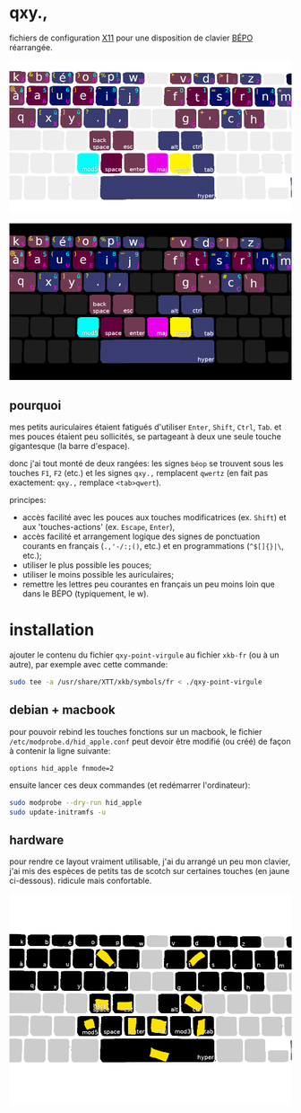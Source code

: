 qxy.,
=====

fichiers de configuration [X11](https://www.x.org/releases/X11R7.5/doc/input/XKB-Config.html) pour une disposition de clavier [BÉPO](https://bepo.fr/wiki/Accueil) réarrangée.

![qxy., -- repartition des touches entre les doigts](./img/layout.png)

![qxy., -- touches spéciales](./img/touches_speciales.png)

pourquoi
--------

mes petits auriculaires étaient fatigués d'utiliser `Enter`, `Shift`, `Ctrl`, `Tab`. et mes pouces étaient peu sollicités, se partageant à deux une seule touche gigantesque (la barre d'espace). 

donc j'ai tout monté de deux rangées: les signes `béop` se trouvent sous les touches `F1`, `F2` (etc.) et les signes `qxy.,` remplacent `qwertz` (en fait pas exactement: `qxy.,` remplace `<tab>qwert`).

principes:

- accès facilité avec les pouces aux touches modificatrices (ex. `Shift`) et aux 'touches-actions' (ex. `Escape`, `Enter`), 
- accès facilité et arrangement logique des signes de ponctuation courants en français (`.,'-/:;()`, etc.) et en programmations (`^$[]{}|\`, etc.);
- utiliser le plus possible les pouces;
- utiliser le moins possible les auriculaires;
- remettre les lettres peu courantes en français un peu moins loin que dans le BÉPO (typiquement, le w).

installation
============

ajouter le contenu du fichier `qxy-point-virgule` au fichier `xkb-fr` (ou à un autre), par exemple avec cette commande:

```bash
sudo tee -a /usr/share/XTT/xkb/symbols/fr < ./qxy-point-virgule
```

debian + macbook
------------

pour pouvoir rebind les touches fonctions sur un macbook, le fichier `/etc/modprobe.d/hid_apple.conf` peut devoir être modifié (ou créé) de façon à contenir la ligne suivante: 

```modconf
options hid_apple fnmode=2
```

ensuite lancer ces deux commandes (et redémarrer l'ordinateur):

```bash
sudo modprobe --dry-run hid_apple 
sudo update-initramfs -u 
```

hardware
--------

pour rendre ce layout vraiment utilisable, j'ai du arrangé un peu mon clavier, j'ai mis des espèces de petits tas de scotch sur certaines touches (en jaune ci-dessous). ridicule mais confortable.

![ridicule mais confortable](./img/scotch.png)
